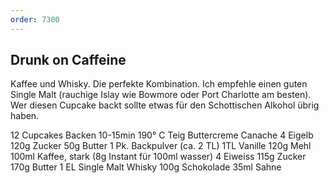 ```yaml
---
order: 7300
---
```

## Drunk on Caffeine
Kaffee und Whisky. Die perfekte Kombination. Ich empfehle einen guten Single Malt (rauchige Islay wie Bowmore oder Port Charlotte am besten). Wer diesen Cupcake backt sollte etwas für den Schottischen Alkohol übrig haben.

12 Cupcakes Backen 10-15min 190° C
Teig	Buttercreme	Canache
4 Eigelb
120g Zucker
50g Butter
1 Pk. Backpulver (ca. 2 TL)
1TL Vanille
120g Mehl
100ml Kaffee, stark (8g Instant für 100ml wasser)	4 Eiweiss
115g Zucker
170g Butter
1 EL Single Malt Whisky	100g Schokolade
35ml Sahne

